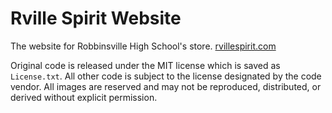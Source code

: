 # Rville Spirit Website

The website for Robbinsville High School's store. [rvillespirit.com][Rville Spirit Website]

Original code is released under the MIT license which is saved as `License.txt`. All other code is subject to the license designated by the code vendor. All images are reserved and may not be reproduced, distributed, or derived without explicit permission.

[Rville Spirit Website]:https://www.rvillespirit.com/
